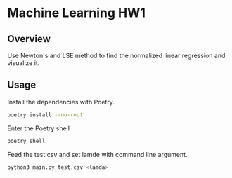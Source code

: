# Machine Learning HW1

## Overview
Use Newton's and LSE method to find the normalized linear regression and visualize it.

## Usage

Install the dependencies with Poetry.

``` bash
poetry install --no-root
```

Enter the Poetry shell

``` bash
poetry shell
```

Feed the test.csv and set lamde with command line argument.

``` bash
python3 main.py test.csv <lamda>
```



